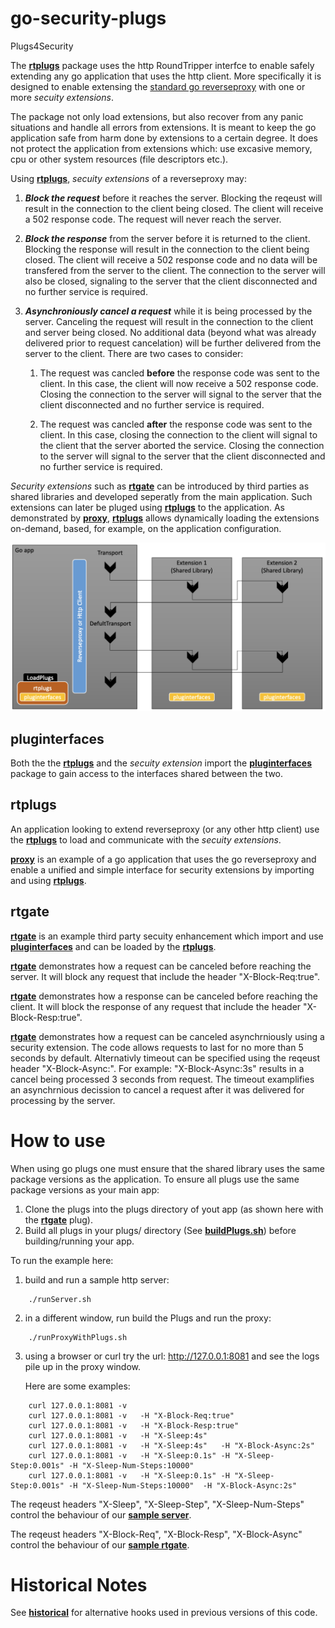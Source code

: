 # go-security-plugs
Plugs4Security


The [**rtplugs**](https://github.com/IBM/go-security-plugs/tree/main/rtplugs) package uses the http RoundTripper interfce to enable safely extending any go application that uses the http client. More specifically it is designed to enable extensing the [standard go reverseproxy](https://go.dev/src/net/http/httputil/reverseproxy.go) with one or more *secuity extensions*. 

The package not only load extensions, but also recover from any panic situations and handle all errors  from extensions. It is meant to keep the go application safe from harm done by extensions to a certain degree. It does not protect the application from extensions which: use excasive memory, cpu or other system resources (file descriptors etc.). 

Using [**rtplugs**](https://github.com/IBM/go-security-plugs/tree/main/rtplugs), *secuity extensions* of a reverseproxy may:

1. ___Block the request___ before it reaches the server. Blocking the reqeust will result in the connection to the client being closed.  The client will receive a 502 response code. The request will never reach the server.

2. ___Block the response___ from the server before it is returned to the client. Blocking the response will result in the connection to the client being closed. The client will receive a 502 response code and no data will be transfered from the server to the client. The connection to the server will also be closed, signaling to the server that the client disconnected and no further service is required. 

3. ___Asynchroniously cancel a request___ while it is being processed by the server. Canceling the request will result in the connection to the client and server being closed. No additional data (beyond what was already delivered prior to request cancelation) will be further delivered from the server to the client. There are two cases to consider:

    1. The request was cancled __before__ the response code was sent to the client. In this case, the client will now receive a 502 response code.  Closing the connection to the server will signal to the server that the client disconnected and no further service is required.

    2.  The request was cancled __after__ the response code was sent to the client. In this case, closing the connection to the client will signal to the client that the server aborted the service. Closing the connection to the server will signal to the server that the client disconnected and no further service is required. 


*Security extensions* such as [**rtgate**](https://github.com/IBM/go-security-plugs/tree/main/plugs/rtgate) can be introduced by third parties as shared libraries and developed seperatly from the main application. Such extensions can later be pluged using [**rtplugs**](https://github.com/IBM/go-security-plugs/tree/main/rtplugs) to the application. As demonstrated by [**proxy**](https://github.com/IBM/go-security-plugs/tree/proxy.go), [**rtplugs**](https://github.com/IBM/go-security-plugs/tree/main/rtplugs) allows dynamically loading the extensions on-demand, based, for example, on the application configuration.

<p align="center">
    <img src="https://github.com/IBM/go-security-plugs/blob/main/rtplugins.png" width="700"  />
</p>


## pluginterfaces

Both the the  [**rtplugs**](https://github.com/IBM/go-security-plugs/tree/main/rtplugs) and the *secuity extension* import the [**pluginterfaces**](https://github.com/IBM/go-security-plugs/tree/main/pluginterfaces) package to gain access to the interfaces shared between the two.


## rtplugs

An application looking to extend reverseproxy (or any other http client) use the [**rtplugs**](https://github.com/IBM/go-security-plugs/tree/main/rtplugs) to load and communicate with the *secuity extensions*.

[**proxy**](https://github.com/IBM/go-security-plugs/tree/proxy.go) is an example of a go application that uses the go reverseproxy and enable a unified and simple interface for security extensions by importing and using [**rtplugs**](https://github.com/IBM/go-security-plugs/tree/main/rtplugs).

## rtgate

[**rtgate**](https://github.com/IBM/go-security-plugs/tree/main/plugs/rtgate) is an example third party secuity enhancement which import and use [**pluginterfaces**](https://github.com/IBM/go-security-plugs/tree/main/pluginterfaces) and can be loaded by the [**rtplugs**](https://github.com/IBM/go-security-plugs/tree/main/rtplugs).

[**rtgate**](https://github.com/IBM/go-security-plugs/tree/main/plugs/rtgate) demonstrates how a request can be canceled before reaching the server. It will block any request that include the header "X-Block-Req:true". 


[**rtgate**](https://github.com/IBM/go-security-plugs/tree/main/plugs/rtgate) demonstrates how a response can be canceled before reaching the client. It will block the response of any request that include the header "X-Block-Resp:true". 


[**rtgate**](https://github.com/IBM/go-security-plugs/tree/main/plugs/rtgate) demonstrates how a request can be canceled asynchrniously using a security extension. The code allows requests to last for no more than 5 seconds by default. Alternativly timeout can be specified using the reqeust header "X-Block-Async:<duration>". For example: "X-Block-Async:3s" results in a cancel being processed 3 seconds from request. The timeout examplifies an asynchrnious decission to  cancel a request after it was delivered for processing by the server. 

# How to use

When using go plugs one must ensure that the shared library uses the same package versions as the application. To ensure all plugs use the same package versions as your main app:
1. Clone the plugs into the plugs directory of yout app (as shown here with the [**rtgate**](https://github.com/IBM/go-security-plugs/tree/main/plugs/rtgate) plug).
2. Build all plugs in your plugs/ directory (See [**buildPlugs.sh**](https://github.com/IBM/go-security-plugs/blob/main/buildPlugs.sh)) before building/running your app. 




To run the example here:

1. build and run a sample http server:
```
    ./runServer.sh
```
2. in a different window, run build the Plugs and run the proxy:
```
    ./runProxyWithPlugs.sh
```

3. using a browser or curl try the url: http://127.0.0.1:8081   and see the logs pile up in the proxy window.
   
    Here are some examples: 
```
    curl 127.0.0.1:8081 -v   
    curl 127.0.0.1:8081 -v   -H "X-Block-Req:true"
    curl 127.0.0.1:8081 -v   -H "X-Block-Resp:true"
    curl 127.0.0.1:8081 -v   -H "X-Sleep:4s"
    curl 127.0.0.1:8081 -v   -H "X-Sleep:4s"   -H "X-Block-Async:2s"
    curl 127.0.0.1:8081 -v   -H "X-Sleep:0.1s" -H "X-Sleep-Step:0.001s" -H "X-Sleep-Num-Steps:10000"
    curl 127.0.0.1:8081 -v   -H "X-Sleep:0.1s" -H "X-Sleep-Step:0.001s" -H "X-Sleep-Num-Steps:10000"  -H "X-Block-Async:2s"
```

The reqeust headers "X-Sleep", "X-Sleep-Step", "X-Sleep-Num-Steps" control the behaviour of our  [**sample server**](https://github.com/IBM/go-security-plugs/tree/main/server). 
    

The reqeust headers  "X-Block-Req", "X-Block-Resp",  "X-Block-Async" control the behaviour of our  [**sample rtgate**](https://github.com/IBM/go-security-plugs/tree/main/plugs/rtgate). 

# Historical Notes
See [**historical**](https://github.com/IBM/go-security-plugs/tree/main/historical) for alternative hooks used in previous versions of this code.
   


    


